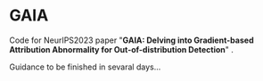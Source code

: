 # GAIA

Code for NeurIPS2023 paper "**GAIA: Delving into Gradient-based Attribution Abnormality for Out-of-distribution Detection**" .


Guidance to be finished in sevaral days...
